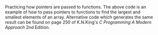 Practicing how pointers are passed to functions. The above code is an example of how to pass pointers to functions to find the largest and smallest elements of an array. Alternative code which generates the same result can be found on page 250 of K.N.King's _C Programming A Modern Approach_ 2nd Edition.

